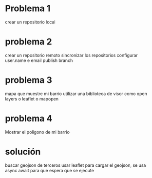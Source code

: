 # Problema 1
crear un repositorio local
# problema 2
crear un repositorio remoto
sincronizar los repositorios
configurar user.name e email
publish branch
# problema 3
mapa que muestre mi barrio
utilizar una biblioteca de visor como open layers o leaflet o mapopen
# problema 4
Mostrar el polígono de mi barrio 
# solución 
buscar geojson de terceros
usar leaflet para cargar el geojson, se usa async await para que espera que se ejecute